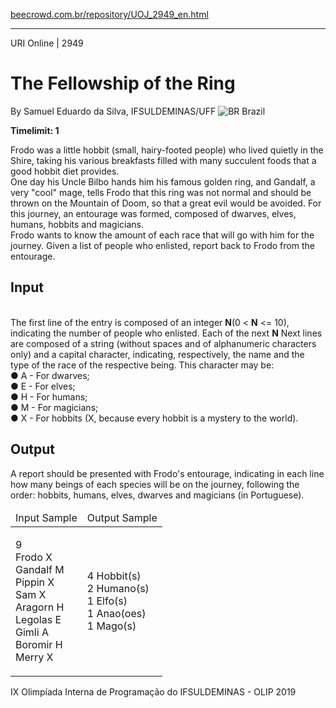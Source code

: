 <p><a href="https://www.beecrowd.com.br/repository/UOJ_2949_en.html">beecrowd.com.br/repository/UOJ_2949_en.html</a></p><hr>
  <div>
    <span>URI Online | 2949</span>
    <h1>The Fellowship of the Ring</h1>
    <div>
      <p>By Samuel Eduardo da Silva, IFSULDEMINAS/UFF <img src="https://resources.urionlinejudge.com.br/gallery/images/flags/br.gif" alt="BR"> Brazil</p>
    </div>
    <strong>Timelimit: 1</strong>
  </div>
  <div>
  <div>
    <p>Frodo was a little hobbit (small, hairy-footed people) who lived quietly in the Shire, taking his various breakfasts filled with many succulent foods that a good hobbit diet provides.<br>
     One day his Uncle Bilbo hands him his famous golden ring, and Gandalf, a very "cool" mage, tells Frodo that this ring was not normal and should be thrown on the Mountain of Doom, so that a great evil would be avoided. For this journey, an entourage was formed, composed of dwarves, elves, humans, hobbits and magicians.<br>
     Frodo wants to know the amount of each race that will go with him for the journey. Given a list of people who enlisted, report back to Frodo from the entourage.</p>
  </div>
  <h2>Input</h2>
  <div>
  <p><br>
   The first line of the entry is composed of an integer <strong>N</strong>(0 &lt; <strong>N</strong> &lt;= 10), indicating the number of people who enlisted. Each of the next <strong>N</strong> Next lines are composed of a string (without spaces and of alphanumeric characters only) and a capital character, indicating, respectively, the name and the type of the race of the respective being. This character may be:<br>
   ● A - For dwarves;<br>
   ● E - For elves;<br>
   ● H - For humans;<br>
   ● M - For magicians;<br>
   ● X - For hobbits (X, because every hobbit is a mystery to the world).<br>
</p></div>
<h2>Output</h2>
<div>
  <p>A report should be presented with Frodo's entourage, indicating in each line how many beings of each species will be on the journey, following the order: hobbits, humans, elves, dwarves and magicians (in Portuguese).</p>
</div>
<div></div>
<table>
  <thead>
    <tr>
      <td>Input Sample</td>
      <td>Output Sample</td>
    </tr>
  </thead>
  <tbody>
    <tr>
      <td>
        <p>9<br>
         Frodo X<br>
         Gandalf M<br>
         Pippin X<br>
         Sam X<br>
         Aragorn H<br>
         Legolas E<br>
         Gimli A<br>
         Boromir H<br>
         Merry X</p>
      </td>
      <td>
        <p>4 Hobbit(s)<br>
         2 Humano(s)<br>
         1 Elfo(s)<br>
         1 Anao(oes)<br>
         1 Mago(s)</p>
      </td>
    </tr>
  </tbody>
</table>
<div></div>
  <p>
  IX Olimpíada Interna de Programação do IFSULDEMINAS - OLIP 2019</p>
</div>
<grammarly-desktop-integration data-grammarly-shadow-root="true"></grammarly-desktop-integration>